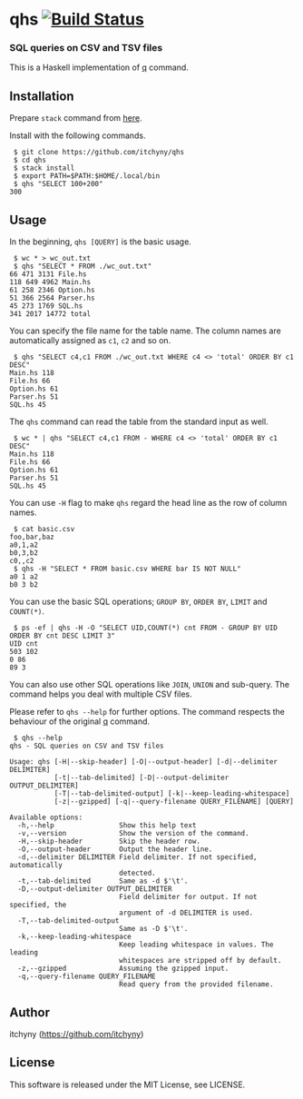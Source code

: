 # qhs [![Build Status](https://travis-ci.org/itchyny/qhs.png?branch=master)](https://travis-ci.org/itchyny/qhs)
### SQL queries on CSV and TSV files
This is a Haskell implementation of [q](https://github.com/harelba/q) command.

## Installation
Prepare `stack` command from [here](https://docs.haskellstack.org).

Install with the following commands.
```
 $ git clone https://github.com/itchyny/qhs
 $ cd qhs
 $ stack install
 $ export PATH=$PATH:$HOME/.local/bin
 $ qhs "SELECT 100+200"
300
```

## Usage
In the beginning, `qhs [QUERY]` is the basic usage.
```
 $ wc * > wc_out.txt
 $ qhs "SELECT * FROM ./wc_out.txt"
66 471 3131 File.hs
118 649 4962 Main.hs
61 258 2346 Option.hs
51 366 2564 Parser.hs
45 273 1769 SQL.hs
341 2017 14772 total
```
You can specify the file name for the table name.
The column names are automatically assigned as `c1`, `c2` and so on.
```
 $ qhs "SELECT c4,c1 FROM ./wc_out.txt WHERE c4 <> 'total' ORDER BY c1 DESC"
Main.hs 118
File.hs 66
Option.hs 61
Parser.hs 51
SQL.hs 45
```

The `qhs` command can read the table from the standard input as well.
```
 $ wc * | qhs "SELECT c4,c1 FROM - WHERE c4 <> 'total' ORDER BY c1 DESC"
Main.hs 118
File.hs 66
Option.hs 61
Parser.hs 51
SQL.hs 45
```

You can use `-H` flag to make `qhs` regard the head line as the row of column names.
```
 $ cat basic.csv
foo,bar,baz
a0,1,a2
b0,3,b2
c0,,c2
 $ qhs -H "SELECT * FROM basic.csv WHERE bar IS NOT NULL"
a0 1 a2
b0 3 b2
```

You can use the basic SQL operations; `GROUP BY`, `ORDER BY`, `LIMIT` and `COUNT(*)`.
```
 $ ps -ef | qhs -H -O "SELECT UID,COUNT(*) cnt FROM - GROUP BY UID ORDER BY cnt DESC LIMIT 3"
UID cnt
503 102
0 86
89 3
```
You can also use other SQL operations like `JOIN`, `UNION` and sub-query.
The command helps you deal with multiple CSV files.

Please refer to `qhs --help` for further options.
The command respects the behaviour of the original [q](https://github.com/harelba/q) command.
```
 $ qhs --help
qhs - SQL queries on CSV and TSV files

Usage: qhs [-H|--skip-header] [-O|--output-header] [-d|--delimiter DELIMITER]
           [-t|--tab-delimited] [-D|--output-delimiter OUTPUT_DELIMITER]
           [-T|--tab-delimited-output] [-k|--keep-leading-whitespace]
           [-z|--gzipped] [-q|--query-filename QUERY_FILENAME] [QUERY]

Available options:
  -h,--help                Show this help text
  -v,--version             Show the version of the command.
  -H,--skip-header         Skip the header row.
  -O,--output-header       Output the header line.
  -d,--delimiter DELIMITER Field delimiter. If not specified, automatically
                           detected.
  -t,--tab-delimited       Same as -d $'\t'.
  -D,--output-delimiter OUTPUT_DELIMITER
                           Field delimiter for output. If not specified, the
                           argument of -d DELIMITER is used.
  -T,--tab-delimited-output
                           Same as -D $'\t'.
  -k,--keep-leading-whitespace
                           Keep leading whitespace in values. The leading
                           whitespaces are stripped off by default.
  -z,--gzipped             Assuming the gzipped input.
  -q,--query-filename QUERY_FILENAME
                           Read query from the provided filename.
```

## Author
itchyny (https://github.com/itchyny)

## License
This software is released under the MIT License, see LICENSE.
